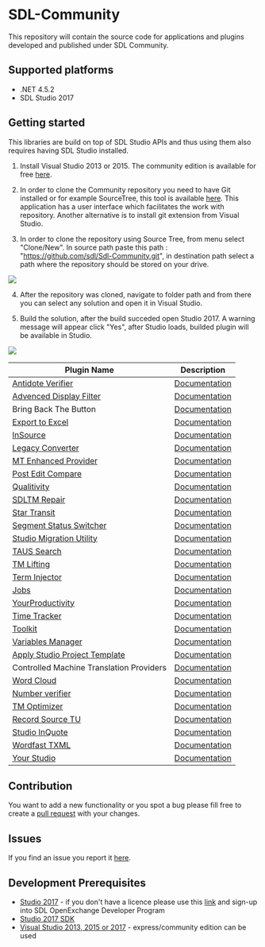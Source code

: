 SDL-Community
=============

This repository will contain the source code for applications and plugins developed and published under SDL Community.

## Supported platforms

* .NET 4.5.2 
* SDL Studio 2017

## Getting started

This libraries are build on top of SDL Studio APIs and thus using them also requires having SDL Studio installed.

1. Install Visual Studio 2013 or 2015. The community edition is available for free [here](https://www.visualstudio.com/).

2. In order to clone the Community repository you need to have Git installed or for example SourceTree, this tool is available [here](https://www.sourcetreeapp.com/). This application has a user interface which facilitates the work with repository. Another alternative is to install git extension from Visual Studio.

3. In order to clone the repository using Source Tree, from menu select "Clone/New". In source path paste this path : "https://github.com/sdl/Sdl-Community.git", in destination path select a path where the repository should be stored on your drive.

![](https://github.com/sdl/Sdl-Community/blob/master/cloneRepository.png)

4. After the repository was cloned, navigate to folder path and from there you can select any solution and open it in Visual Studio.

5. Build the solution, after the build succeded open Studio 2017. A warning message will appear click "Yes", after Studio loads, builded plugin will be available in Studio.

![](https://github.com/sdl/Sdl-Community/blob/master/unsignedPlugin.png)

| Plugin Name | Description |
| --- | --- |
| [Antidote Verifier](http://appstore.sdl.com/app/antidote-verifier/583/) | [Documentation](https://github.com/sdl/Sdl-Community/tree/master/Antidote%20Verifier) |
| [Advenced Display Filter](https://www.nuget.org/packages/Sdl.Community.Toolkit.FileType/) | [Documentation](https://github.com/sdl/Sdl-Community/tree/master/AdvancedDisplayFilter) |
| Bring Back The Button | [Documentation](https://github.com/sdl/Sdl-Community/blob/master/BringBackTheButton)
| [Export to Excel](http://appstore.sdl.com/app/export-to-excel/532/) |  [Documentation](https://github.com/sdl/Sdl-Community/blob/master/Export%20to%20Excel/)|
| [InSource](http://appstore.sdl.com/app/sdl-insource/548/) |  [Documentation](https://github.com/sdl/Sdl-Community/blob/master/InSource)|
| [Legacy Converter](http://appstore.sdl.com/app/sdlxliff-to-legacy-converter/134/) |  [Documentation](https://github.com/sdl/Sdl-Community/tree/master/Legacy%20Converter)|
| [MT Enhanced Provider](http://appstore.sdl.com/app/mt-enhanced-plugin-for-trados-studio/604/) |  [Documentation](https://github.com/sdl/Sdl-Community/tree/master/MT%20Enhanced%20Provider)|
| [Post Edit Compare](http://appstore.sdl.com/app/post-edit-compare/610/) |  [Documentation](https://github.com/sdl/Sdl-Community/blob/master/Post%20Edit%20Compare)|
| [Qualitivity](http://appstore.sdl.com/app/qualitivity/612/) |  [Documentation](https://github.com/sdl/Sdl-Community/tree/master/Qualitivity)|
| [SDLTM Repair](http://appstore.sdl.com/app/sdltm-repair/298/) |  [Documentation](https://github.com/sdl/Sdl-Community/tree/master/SDLTMRepair)|
| [Star Transit](http://appstore.sdl.com/app/transitpackage-handler/573/) |  [Documentation](https://github.com/sdl/Sdl-Community/tree/master/Sdl.Community.StarTransit)|
| [Segment Status Switcher](http://appstore.sdl.com/app/segment-status-switcher/754/) |  [Documentation](https://github.com/sdl/Sdl-Community/tree/master/SegmentStatusSwitcher)|
| [Studio Migration Utility](http://appstore.sdl.com/app/studio-migration-utility/481/) |  [Documentation](https://github.com/sdl/Sdl-Community/tree/master/Studio%20Migration%20Utility)|
| [TAUS Search](http://appstore.sdl.com/app/taus-search/164/) |  [Documentation](https://github.com/sdl/Sdl-Community/tree/master/TAUSS%20Search)|
| [TM Lifting](http://appstore.sdl.com/app/tm-lifting/419/) |  [Documentation](https://github.com/sdl/Sdl-Community/tree/master/TMLifting)|
| [Term Injector](http://appstore.sdl.com/app/terminjector/97/) |  [Documentation](https://github.com/sdl/Sdl-Community/tree/master/TermInjector)|
| [Jobs](http://appstore.sdl.com/app/jobs/463/) |  [Documentation](https://github.com/sdl/Sdl-Community/tree/master/Jobs)|
| [YourProductivity](http://appstore.sdl.com/app/yourproductivity/491/) |  [Documentation](https://github.com/sdl/Sdl-Community/tree/master/YourProductivity)|
| [Time Tracker](http://appstore.sdl.com/app/studio-time-tracker/361/) |  [Documentation](https://github.com/sdl/Sdl-Community/tree/master/Time%20Tracker)|
| [Toolkit](http://appstore.sdl.com/app/sdlxliff-toolkit/296/) |  [Documentation](https://github.com/sdl/Sdl-Community/tree/master/Toolkit)|
| [Variables Manager](http://appstore.sdl.com/app/variables-manager-for-sdl-trados-studio/297/) |  [Documentation](https://github.com/sdl/Sdl-Community/tree/master/Toolkit)|
| [Apply Studio Project Template](http://appstore.sdl.com/app/apply-studio-project-template/391/) |  [Documentation](https://github.com/sdl/Sdl-Community/tree/master/ApplyStudioProjectTemplate)|
| Controlled Machine Translation Providers |  [Documentation](https://github.com/sdl/Sdl-Community/tree/master/Controlled%20Machine%20Translation%20Providers)|
| [Word Cloud](http://appstore.sdl.com/app/sdl-trados-studio-word-cloud/402/) |  [Documentation](https://github.com/sdl/Sdl-Community/tree/master/Word%20Cloud)|
| [Number verifier](http://appstore.sdl.com/app/sdl-number-verifier/440/) |  [Documentation](https://github.com/sdl/Sdl-Community/tree/master/Number%20Verifier)|
| [TM Optimizer](http://appstore.sdl.com/app/tm-optimizer/347/) |  [Documentation](https://github.com/sdl/Sdl-Community/tree/master/TM%20Optimizer)|
| [Record Source TU](http://appstore.sdl.com/app/record-source-tu/504/) |  [Documentation](https://github.com/sdl/Sdl-Community/tree/master/Record%20Source%20TU)|
| [Studio InQuote](http://appstore.sdl.com/app/sdl-studio-inquote/295/) |  [Documentation](https://github.com/sdl/Sdl-Community/blob/master/InvoiceAndQuotes)|
| [Wordfast TXML](http://appstore.sdl.com/app/file-type-definition-for-wordfast-txml/247/) |  [Documentation](https://github.com/sdl/Sdl-Community/tree/master/Wordfast%20TXML)|
| [Your Studio](http://appstore.sdl.com/app/your-sdlstudio/300/) |  [Documentation](https://github.com/sdl/Sdl-Community/tree/master/YourStudio)|


## Contribution

You want to add a new functionality or you spot a bug please fill free to create a [pull request](http://www.codenewbie.org/blogs/how-to-make-a-pull-request) with your changes.


## Issues

If you find an issue you report it [here](https://github.com/sdl/SDL-Community/issues).

## Development Prerequisites

* [Studio 2017](https://oos.sdl.com/asp/products/ssl/account/mydownloads.asp) - if you don't have a licence please use this [link](http://www.translationzone.com/openexchange/developer/index.html) and sign-up into SDL OpenExchange Developer Program
* [Studio 2017 SDK](http://www.translationzone.com/openexchange/developer/sdk.html)
* [Visual Studio 2013, 2015 or 2017](http://www.visualstudio.com/downloads/download-visual-studio-vs) - express/community edition can be used



